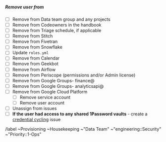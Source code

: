 ##### Remove user from

- [ ] Remove from Data team group and any projects
- [ ] Remove from Codeowners in the handbook
- [ ] Remove from Triage schedule, if applicable
- [ ] Remove from Stitch
- [ ] Remove from Fivetran
- [ ] Remove from Snowflake
- [ ] Update `roles.yml`
- [ ] Remove from Calendar
- [ ] Remove from Geekbot
- [ ] Remove from Airflow
- [ ] Remove from Periscope (permissions and/or Admin license) 
- [ ] Remove from Google Groups- finance@
- [ ] Remove from Google Groups- analyticsapi@
- [ ] Remove from Google Cloud Platform
  - [ ] Remove service account
  - [ ] Remove user account
- [ ] Unassign from issues
- [ ] **If the user had access to any shared 1Password vaults** - create a [credential cycling](https://gitlab.com/gitlab-data/analytics/-/issues/new?issuable_template=Credential%20Cycling) issue
 
/label ~Provisioning ~Housekeeping ~"Data Team" ~"engineering::Security" ~"Priority::1-Ops" 
